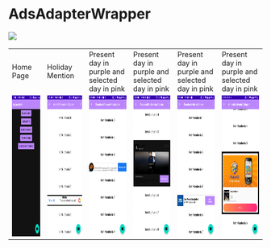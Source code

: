 # AdsAdapterWrapper


[![](https://jitpack.io/v/pavelsust/AdsAdapterWrapper.svg)](https://jitpack.io/#pavelsust/AdsAdapterWrapper)





<table>
  <tr>
    <td>Home Page</td>
     <td>Holiday Mention</td>
     <td>Present day in purple and selected day in pink</td>
     <td>Present day in purple and selected day in pink</td>
     <td>Present day in purple and selected day in pink</td>
     <td>Present day in purple and selected day in pink</td>
  </tr>
  <tr>
    <td><img src="https://github.com/pavelsust/AdsAdapterWrapper/blob/master/screenshot/Screenshot_20220402_010923.png?raw=true" width=270 height=280></td>
    <td><img src="https://github.com/pavelsust/AdsAdapterWrapper/blob/master/screenshot/Screenshot_20220402_011001.png?raw=true" width=270 height=280></td>
    <td><img src="https://github.com/pavelsust/AdsAdapterWrapper/blob/master/screenshot/Screenshot_20220402_011019.png?raw=true" width=270 height=280></td>
      <td><img src="https://github.com/pavelsust/AdsAdapterWrapper/blob/master/screenshot/Screenshot_20220402_011034.png?raw=true" width=270 height=280></td>
      <td><img src="https://github.com/pavelsust/AdsAdapterWrapper/blob/master/screenshot/Screenshot_20220402_011657.png?raw=true" width=270 height=280></td>
    

   <td><img src="https://github.com/pavelsust/AdsAdapterWrapper/blob/master/screenshot/Screenshot_20220403_005726.png?raw=true" width=270 height=280></td>
  
  </tr>
 </table>



